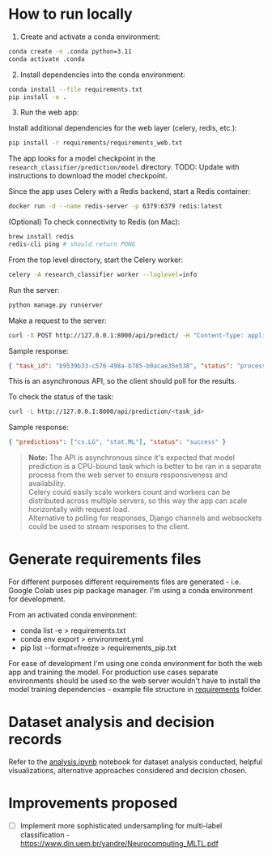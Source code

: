 # How to run locally

1. Create and activate a conda environment:

```bash
conda create -n .conda python=3.11
conda activate .conda
```

2. Install dependencies into the conda environment:

```bash
conda install --file requirements.txt
pip install -e .
```

3. Run the web app:

Install additional dependencies for the web layer (celery, redis, etc.):

```bash
pip install -r requirements/requirements_web.txt
```

The app looks for a model checkpoint in the `research_classifier/prediction/model` directory.
TODO: Update with instructions to download the model checkpoint.

Since the app uses Celery with a Redis backend, start a Redis container:

```bash
docker run -d --name redis-server -p 6379:6379 redis:latest
```

(Optional) To check connectivity to Redis (on Mac):

```bash
brew install redis
redis-cli ping # should return PONG
```

From the top level directory, start the Celery worker:

```bash
celery -A research_classifier worker --loglevel=info
```

Run the server:

```bash
python manage.py runserver
```

Make a request to the server:

```bash
curl -X POST http://127.0.0.1:8000/api/predict/ -H "Content-Type: application/json" -d '{"article": "This is a test article about machine learning."}'
```

Sample response:

```json
{ "task_id": "b9539b33-c576-498a-b785-b0acae35e538", "status": "processing" }
```

This is an asynchronous API, so the client should poll for the results.

To check the status of the task:

```bash
curl -L http://127.0.0.1:8000/api/prediction/<task_id>
```

Sample response:

```json
{ "predictions": ["cs.LG", "stat.ML"], "status": "success" }
```

> **Note:** The API is asynchronous since it's expected that model prediction is a CPU-bound task
> which is better to be ran in a separate process from the web server to ensure responsiveness and availability.  
> Celery could easily scale workers count and workers can be distributed across multiple servers,
> so this way the app can scale horizontally with request load.  
> Alternative to polling for responses, Django channels and websockets could be used to stream responses to the client.

# Generate requirements files

For different purposes different requirements files are generated - i.e. Google Colab uses pip package manager. I'm using a conda environment for development.

From an activated conda environment:

- conda list -e > requirements.txt
- conda env export > environment.yml
- pip list --format=freeze > requirements_pip.txt

For ease of development I'm using one conda environment for both the web app and training the model. For production use cases separate environments should be used so the web server wouldn't have to install the model training dependencies - example file structure in [requirements](requirements) folder.

# Dataset analysis and decision records

Refer to the [analysis.ipynb](research_classifier/analysis/analysis.ipynb) notebook for dataset analysis conducted, helpful visualizations, alternative approaches considered and decision chosen.

# Improvements proposed

- [ ] Implement more sophisticated undersampling for multi-label classification - https://www.din.uem.br/yandre/Neurocomputing_MLTL.pdf
